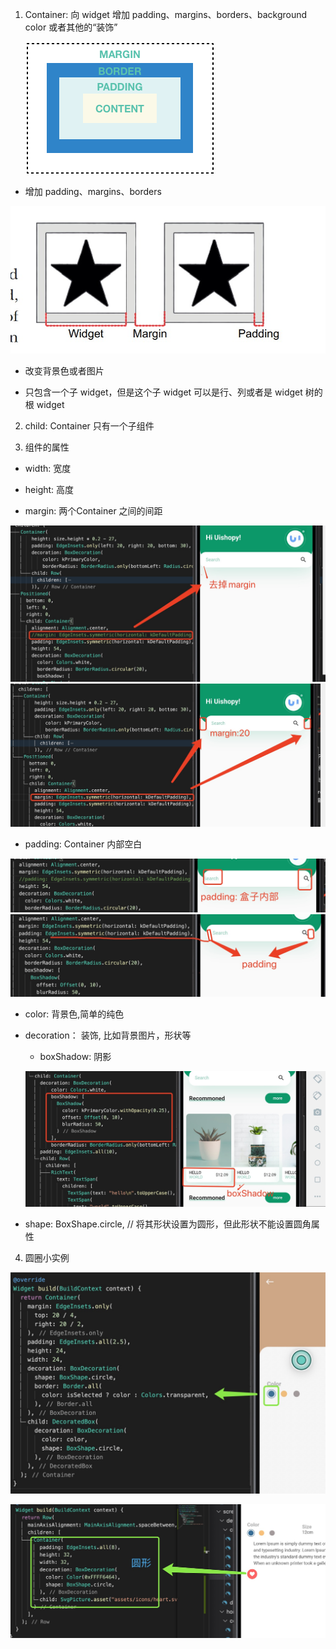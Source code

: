1. Container: 向 widget 增加 padding、margins、borders、background color 或者其他的“装饰”

   ![avartar](../../../assets/container.png)

+ 增加 padding、margins、borders

![avartar](../../../assets/marpading.jpg)

+ 改变背景色或者图片

+ 只包含一个子 widget，但是这个子 widget 可以是行、列或者是 widget 树的根 widget

2. child: Container 只有一个子组件   

3. 组件的属性

+ width: 宽度

+ height: 高度

+ margin: 两个Container 之间的间距

![avartar](../../../assets/cmargin.jpg)
![avartar](../../../assets/cmargin1.jpg)

+ padding: Container 内部空白

![avartar](../../../assets/cpadding.jpg)
![avartar](../../../assets/cpadding1.jpg)

+ color: 背景色,简单的纯色

+ decoration： 装饰, 比如背景图片，形状等

   + boxShadow: 阴影

   ![avartar](../../../assets/boxShadow.jpg)

+ shape: BoxShape.circle, // 将其形状设置为圆形，但此形状不能设置圆角属性

4. 圆圈小实例

![avartar](../../../assets/circle.jpg)

![avartar](../../../assets/circle2.jpg)